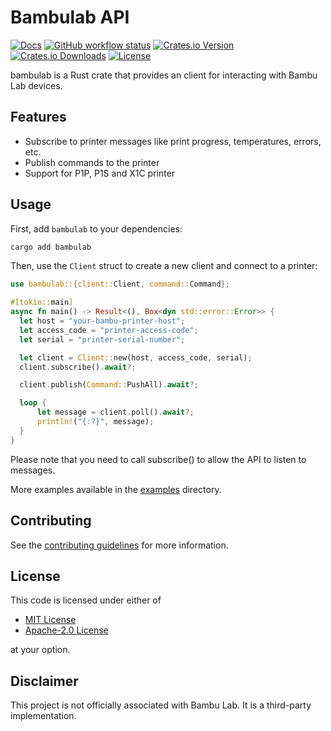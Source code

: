 # Bambulab API

[![Docs](https://img.shields.io/docsrs/bambulab)](https://docs.rs/bambulab)
[![GitHub workflow status](https://github.com/markhaehnel/bambulab/actions/workflows/cicd.yaml/badge.svg)](https://github.com/markhaehnel/bambulab/actions/workflows/cicd.yaml)
[![Crates.io Version](https://img.shields.io/crates/v/bambulab)](https://crates.io/crates/bambulab)
[![Crates.io Downloads](https://img.shields.io/crates/d/bambulab)](https://crates.io/crates/bambulab)
[![License](https://img.shields.io/badge/license-MIT%2FApache--2.0-blue.svg)](#license)

bambulab is a Rust crate that provides an client for interacting with Bambu Lab devices.

## Features

- Subscribe to printer messages like print progress, temperatures, errors, etc.
- Publish commands to the printer
- Support for P1P, P1S and X1C printer

## Usage

First, add `bambulab` to your dependencies:
```bash
cargo add bambulab
```

Then, use the `Client` struct to create a new client and connect to a printer:

```rust
use bambulab::{client::Client, command::Command};

#[tokio::main]
async fn main() -> Result<(), Box<dyn std::error::Error>> {
  let host = "your-bambu-printer-host";
  let access_code = "printer-access-code";
  let serial = "printer-serial-number";

  let client = Client::new(host, access_code, serial);
  client.subscribe().await?;

  client.publish(Command::PushAll).await?;

  loop {
      let message = client.poll().await?;
      println!("{:?}", message);
  }
}
```

Please note that you need to call subscribe() to allow the API to listen to messages.

More examples available in the [examples](./../examples) directory.

## Contributing

See the [contributing guidelines](./../CONTRIBUTING.md) for more information.

## License

This code is licensed under either of

- [MIT License](./../LICENSE-MIT)
- [Apache-2.0 License](./../LICENSE-APACHE)

at your option.

## Disclaimer

This project is not officially associated with Bambu Lab. It is a third-party implementation.